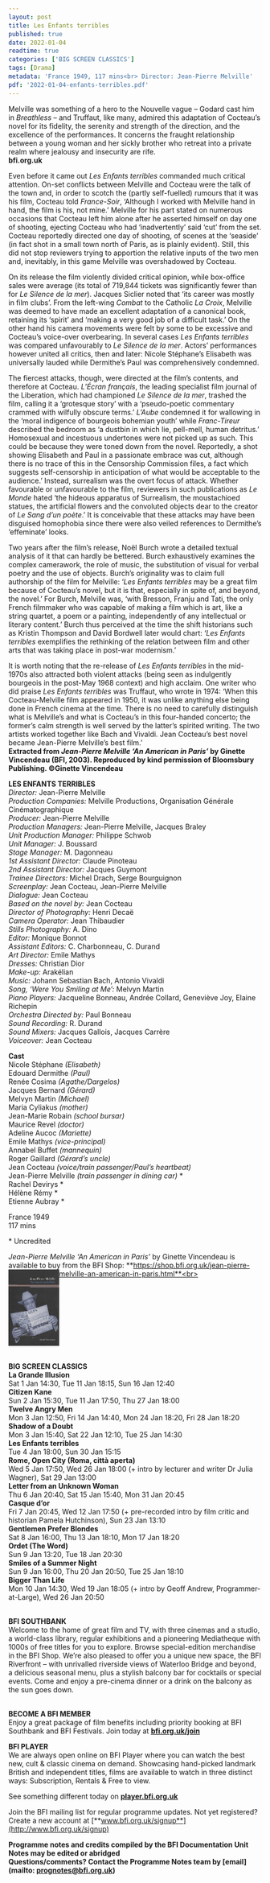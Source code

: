 ```yaml
---
layout: post
title: Les Enfants terribles
published: true
date: 2022-01-04
readtime: true
categories: ['BIG SCREEN CLASSICS']
tags: [Drama]
metadata: 'France 1949, 117 mins<br> Director: Jean-Pierre Melville'
pdf: '2022-01-04-enfants-terribles.pdf'
---
```


Melville was something of a hero to the Nouvelle vague – Godard cast him in _Breathless_ – and Truffaut, like many, admired this adaptation of Cocteau’s novel for its fidelity, the serenity and strength of the direction, and the excellence of the performances. It concerns the fraught relationship between a young woman and her sickly brother who retreat into a private realm where jealousy and insecurity are rife.<br>
**bfi.org.uk**

Even before it came out _Les Enfants terribles_ commanded much critical attention. On-set conflicts between Melville and Cocteau were the talk of the town and, in order to scotch the (partly self-fuelled) rumours that it was his film, Cocteau told _France-Soir_, ‘Although I worked with Melville hand in hand, the film is his, not mine.’ Melville for his part stated on numerous occasions that Cocteau left him alone after he asserted himself on day one of shooting, ejecting Cocteau who had ‘inadvertently’ said ‘cut’ from the set. Cocteau reportedly directed one day of shooting, of scenes at the ‘seaside’ (in fact shot in a small town north of Paris, as is plainly evident). Still, this did not stop reviewers trying to apportion the relative inputs of the two men and, inevitably, in this game Melville was overshadowed by Cocteau.

On its release the film violently divided critical opinion, while box-office sales were average (its total of 719,844 tickets was significantly fewer than for _Le Silence de la mer_). Jacques Siclier noted that ‘its career was mostly in film clubs’. From the left-wing _Combat_ to the Catholic _La Croix_, Melville was deemed to have made an excellent adaptation of a canonical book, retaining its ‘spirit’ and ‘making a very good job of a difficult task.’ On the other hand his camera movements were felt by some to be excessive and Cocteau’s voice-over overbearing. In several cases _Les Enfants terribles_ was compared unfavourably to _Le Silence de la mer_. Actors’ performances however united all critics, then and later: Nicole Stéphane’s Elisabeth was universally lauded while Dermithe’s Paul was comprehensively condemned.

The fiercest attacks, though, were directed at the film’s contents, and therefore at Cocteau. _L’Écran français_, the leading specialist film journal of the Liberation, which had championed _Le Silence de la mer_, trashed the film, calling it a ‘grotesque story’ with a ‘pseudo-poetic commentary crammed with wilfully obscure terms.’ _L’Aube_ condemned it for wallowing in the ‘moral indigence of bourgeois bohemian youth’ while _Franc-Tireur_ described the bedroom as ‘a dustbin in which lie, pell-mell, human detritus.’ Homosexual and incestuous undertones were not picked up as such. This could be because they were toned down from the novel. Reportedly, a shot showing Elisabeth and Paul in a passionate embrace was cut, although there is no trace of this in the Censorship Commission files, a fact which suggests self-censorship in anticipation of what would be acceptable to the audience.’ Instead, surrealism was the overt focus of attack. Whether favourable or unfavourable to the film, reviewers in such publications as _Le Monde_ hated ‘the hideous apparatus of Surrealism, the moustachioed statues, the artificial flowers and the convoluted objects dear to the creator of _Le Sang d’un poète_.’ It is conceivable that these attacks may have been disguised homophobia since there were also veiled references to Dermithe’s ‘effeminate’ looks.

Two years after the film’s release, Noël Burch wrote a detailed textual analysis of it that can hardly be bettered. Burch exhaustively examines the complex camerawork, the role of music, the substitution of visual for verbal poetry and the use of objects. Burch’s originality was to claim full authorship of the film for Melville: ‘_Les Enfants terribles_ may be a great film because of Cocteau’s novel, but it is that, especially in spite of, and beyond, the novel.’ For Burch, Melville was, ‘with Bresson, Franju and Tati, the only French filmmaker who was capable of making a film which is art, like a string quartet, a poem or a painting, independently of any intellectual or literary content.’ Burch thus perceived at the time the shift historians such as Kristin Thompson and David Bordwell later would chart: ‘_Les Enfants terribles_ exemplifies the rethinking of the relation between film and other arts that was taking place in post-war modernism.’

It is worth noting that the re-release of _Les Enfants terribles_ in the mid-1970s also attracted both violent attacks (being seen as indulgently bourgeois in the post-May 1968 context) and high acclaim. One writer who did praise _Les Enfants terribles_ was Truffaut, who wrote in 1974: ‘When this Cocteau-Melville film appeared in 1950, it was unlike anything else being done in French cinema at the time. There is no need to carefully distinguish what is Melville’s and what is Cocteau’s in this four-handed concerto; the former’s calm strength is well served by the latter’s spirited writing. The two artists worked together like Bach and Vivaldi. Jean Cocteau’s best novel became Jean-Pierre Melville’s best film.’<br>
**Extracted from _Jean-Pierre Melville ‘An American in Paris’_ by Ginette Vincendeau (BFI, 2003). Reproduced by kind permission of Bloomsbury Publishing. ©Ginette Vincendeau**<br>

**LES ENFANTS TERRIBLES**<br>
_Director:_ Jean-Pierre Melville  
_Production Companies:_ Melville Productions, Organisation Générale Cinématographique  
_Producer:_ Jean-Pierre Melville  
_Production Managers:_ Jean-Pierre Melville, Jacques Braley  
_Unit Production Manager:_ Philippe Schwob  
_Unit Manager:_ J. Boussard  
_Stage Manager:_ M. Dagonneau  
_1st Assistant Director:_ Claude Pinoteau  
_2nd Assistant Director:_ Jacques Guymont  
_Trainee Directors:_ Michel Drach, Serge Bourguignon  
_Screenplay:_ Jean Cocteau, Jean-Pierre Melville  
_Dialogue:_ Jean Cocteau  
_Based on the novel by:_ Jean Cocteau  
_Director of Photography:_ Henri Decaë  
_Camera Operator:_ Jean Thibaudier  
_Stills Photography:_ A. Dino  
_Editor:_ Monique Bonnot  
_Assistant Editors:_ C. Charbonneau, C. Durand  
_Art Director:_ Emile Mathys  
_Dresses:_ Christian Dior  
_Make-up:_ Arakélian  
_Music:_ Johann Sebastian Bach, Antonio Vivaldi  
_Song, ‘Were You Smiling at Me’:_ Melvyn Martin  
_Piano Players:_ Jacqueline Bonneau, Andrée Collard, Geneviève Joy, Elaine Richepin  
_Orchestra Directed by:_ Paul Bonneau  
_Sound Recording:_ R. Durand  
_Sound Mixers:_ Jacques Gallois, Jacques Carrère  
_Voiceover:_ Jean Cocteau  

**Cast**<br>
Nicole Stéphane _(Elisabeth)_  
Edouard Dermithe _(Paul)_  
Renée Cosima _(Agathe/Dargelos)_  
Jacques Bernard _(Gérard)_  
Melvyn Martin _(Michael)_  
Maria Cyliakus _(mother)_  
Jean-Marie Robain _(school bursar)_  
Maurice Revel _(doctor)_  
Adeline Aucoc _(Mariette)_  
Emile Mathys _(vice-principal)_  
Annabel Buffet _(mannequin)_  
Roger Gaillard _(Gérard’s uncle)_  
Jean Cocteau _(voice/train passenger/Paul’s heartbeat)_  
Jean-Pierre Melville _(train passenger in dining car)_ *  
Rachel Devirys *  
Hélène Rémy *  
Etienne Aubray *  

France 1949<br>
117 mins<br>

\* Uncredited<br>

_Jean-Pierre Melville ‘An American in Paris’_ by Ginette Vincendeau is available to buy from the BFI Shop: **https://shop.bfi.org.uk/jean-pierre-melville-an-american-in-paris.html**<br>
<img style="float: left;" src="/img/melville.png" width="20%" height="20%">
<br><br><br><br><br><br><br><br><br>
<br>

**BIG SCREEN CLASSICS**<br>
**La Grande Illusion**<br>
Sat 1 Jan 14:30, Tue 11 Jan 18:15, Sun 16 Jan 12:40<br>
**Citizen Kane**<br>
Sun 2 Jan 15:30, Tue 11 Jan 17:50, Thu 27 Jan 18:00<br>
**Twelve Angry Men**<br>
Mon 3 Jan 12:50, Fri 14 Jan 14:40, Mon 24 Jan 18:20, Fri 28 Jan 18:20<br>
**Shadow of a Doubt**<br>
Mon 3 Jan 15:40, Sat 22 Jan 12:10, Tue 25 Jan 14:30<br>
**Les Enfants terribles**<br>
Tue 4 Jan 18:00, Sun 30 Jan 15:15<br>
**Rome, Open City (Roma, città aperta)**<br>
Wed 5 Jan 17:50, Wed 26 Jan 18:00 (+ intro by lecturer and writer Dr Julia Wagner), Sat 29 Jan 13:00<br>
**Letter from an Unknown Woman**<br>
Thu 6 Jan 20:40, Sat 15 Jan 15:40, Mon 31 Jan 20:45<br>
**Casque d’or**<br>
Fri 7 Jan 20:45, Wed 12 Jan 17:50 (+ pre-recorded intro by film critic and historian Pamela Hutchinson), Sun 23 Jan 13:10<br>
**Gentlemen Prefer Blondes**<br>
Sat 8 Jan 16:00, Thu 13 Jan 18:10, Mon 17 Jan 18:20<br>
**Ordet (The Word)**<br>
Sun 9 Jan 13:20, Tue 18 Jan 20:30<br>
**Smiles of a Summer Night**<br>
Sun 9 Jan 16:00, Thu 20 Jan 20:50, Tue 25 Jan 18:10<br>
**Bigger Than Life**<br>
Mon 10 Jan 14:30, Wed 19 Jan 18:05 (+ intro by Geoff Andrew, Programmer-at-Large), Wed 26 Jan 20:50<br>
<br>

**BFI SOUTHBANK**  
Welcome to the home of great film and TV, with three cinemas and a studio, a world-class library, regular exhibitions and a pioneering Mediatheque with 1000s of free titles for you to explore. Browse special-edition merchandise in the BFI Shop. We’re also pleased to offer you a unique new space, the BFI Riverfront – with unrivalled riverside views of Waterloo Bridge and beyond, a delicious seasonal menu, plus a stylish balcony bar for cocktails or special events. Come and enjoy a pre-cinema dinner or a drink on the balcony as the sun goes down.  
<br>

**BECOME A BFI MEMBER**  
Enjoy a great package of film benefits including priority booking at BFI Southbank and BFI Festivals. Join today at [**bfi.org.uk/join**](http://www.bfi.org.uk/join)  

**BFI PLAYER**  
 We are always open online on BFI Player where you can watch the best new, cult &amp; classic cinema on demand. Showcasing hand-picked landmark British and independent titles, films are available to watch in three distinct ways: Subscription, Rentals &amp; Free to view.  

See something different today on [**player.bfi.org.uk**](https://player.bfi.org.uk)  

Join the BFI mailing list for regular programme updates. Not yet registered? Create a new account at [**www.bfi.org.uk/signup**](http://www.bfi.org.uk/signup)

**Programme notes and credits compiled by the BFI Documentation Unit  
Notes may be edited or abridged  
Questions/comments? Contact the Programme Notes team by [email](mailto: prognotes@bfi.org.uk)**
